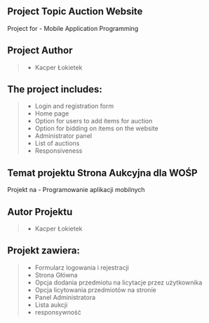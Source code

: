 ## Project Topic Auction Website
Project for - Mobile Application Programming
## Project Author
> - Kacper Łokietek
## The project includes:
> - Login and registration form
> - Home page
> - Option for users to add items for auction
> - Option for bidding on items on the website
> - Administrator panel
> - List of auctions
> - Responsiveness


## Temat projektu **Strona Aukcyjna dla WOŚP**
Projekt na - Programowanie aplikacji mobilnych
## Autor Projektu
> - Kacper Łokietek
## Projekt zawiera:
> - Formularz logowania i rejestracji
> - Strona Główna
> - Opcja dodania przedmiotu na licytacje przez użytkownika
> - Opcja licytowania przedmiotów na stronie
> - Panel Administratora
> - Lista aukcji
> - responsywność

